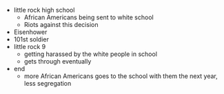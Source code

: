 - little rock high school 
	- African Americans being sent to white school
	- Riots against this decision
- Eisenhower
- 101st soldier
- little rock 9
	- getting harassed by the white people in school
	- gets through eventually
- end
	- more African Americans goes to the school with them the next year, less segregation